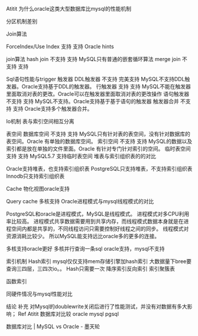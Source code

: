 Atitit 为什么oracle这类大型数据库比mysql的性能机制

分区机制差别


Join算法

ForceIndex/Use Index
支持
支持
Oracle hints


join算法
hash join
不支持
支持
MySQL只有普通的嵌套循环算法
merge join
不支持
支持

Sql语句性能与trigger
触发器
DDL触发器
不支持
完美支持
MySQL不支持DDL触发器。Oracle支持基于DDL的触发器。
行触发器
支持
支持
MySQL不能在触发器里面取消对表的更改。Oracle可以在触发器里面取消对表的更改操作
语句触发器
不支持
支持
MySQL不支持。Oracle支持基于基于语句的触发器
触发器合并
不支持
支持
Oracle支持多个触发器合并。


Io机制
表与索引空间相互分离

表空间
数据库空间
不支持
支持
MySQL只有针对表的表空间，没有针对数据库的表空间。Oracle 有单独的数据库空间。
索引空间
不支持
支持
MySQL的数据以及索引都是放在单独的文件里面。Oracle 有针对专门针对索引的空间。
临时表空间
支持
支持
MySQL5.7 支持临时表空间
堆表与索引组织表的的对比

Oracle支持堆表，也支持索引组织表
PostgreSQL只支持堆表，不支持索引组织表
Innodb只支持索引组织表


Cache
物化视图oracle支持

Query cache
多核支持
Oracle进程模式与mysql线程模式的对比

PostgreSQL和oracle是进程模式，MySQL是线程模式。
进程模式对多CPU利用率比较高。
进程模式共享数据需要用到共享内存，而线程模式数据本身就是在进程空间内都是共享的，不同线程访问只需要控制好线程之间的同步。
线程模式对资源消耗比较少。
所以MySQL能支持远比oracle多的更多的连接。

多核支持oracle更好
多核并行查询一条sql oracle支持，mysql不支持

索引机制
Hash索引 mysql仅仅支持mem存储引擎加hash索引
大数据量下bree要查询三四层，三四次io。。
Hash只需要一次
降序索引反向索引
索引聚簇表


函数索引

同硬件情况与mysql性能对比

结论
补充
对Mysql的doublewrite关闭后进行了性能测试，并没有对数据有多大影响；
Ref
Atitit 数据库对比较 oracle  mysql pgsql

数据库对比 | MySQL vs Oracle - 墨天轮
